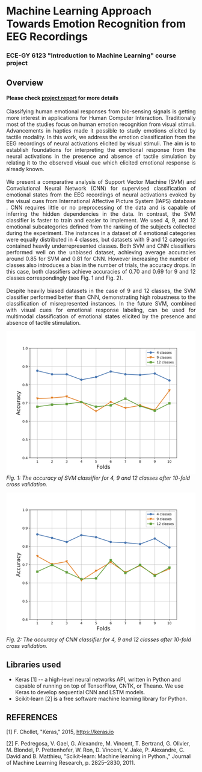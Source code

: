 # Machine Learning Approach Towards Emotion Recognition from EEG Recordings

###   ECE-GY 6123 "Introduction to Machine Learning" course project

## Overview
#### Please check [project report](https://github.com/vbabushkin/ECE-GY6123_ML_PROJECT/blob/main/REPORT/mlProjectReport.pdf) for more details

<div align="justify">
Classifying human emotional responses from bio-sensing signals is getting more interest in applications for Human Computer Interaction. Traditionally most of the studies focus on human emotion recognition from visual stimuli. Advancements in haptics made it possible to study emotions elicited by tactile modality. In this work, we address the emotion classification from the EEG recordings of neural activations elicited by visual stimuli. The aim is to establish foundations for interpreting the emotional response from the neural activations in the presence and absence of tactile simulation by relating it to the observed visual cue which elicited emotional response is already known.  
</div>  
<br>
<div align="justify">
We present a comparative analysis of Support Vector Machine (SVM) and Convolutional Neural Network (CNN) for supervised classification of emotional states from the EEG recordings of neural activations evoked by the visual cues from International Affective Picture System (IAPS) database . CNN requires little or no preprocessing of the data and is capable of inferring the hidden dependencies in the data. In contrast, the SVM classifier is faster to train and easier to implement. We used 4, 9, and 12 emotional subcategories defined from the ranking of the subjects collected during the experiment. The instances in a dataset of 4 emotional categories were equally distributed in 4 classes, but datasets with 9 and 12 categories contained heavily underrepresented classes. Both SVM and CNN classifiers performed well on the unbiased dataset, achieving average accuracies around 0.85 for SVM and 0.81 for CNN. However increasing the number of classes also introduces a bias in the number of trials, the accuracy drops. In this case, both classifiers achieve accuracies of 0.70 and 0.69 for 9 and 12 classes correspondingly (see 
Fig. 1 and Fig. 2).  
</div> 
<br>
<div align="justify">
Despite heavily biased datasets in the case of 9 and 12 classes, the SVM classifier performed better than CNN, demonstrating high robustness to the classification of misrepresented instances. In the future SVM, combined with visual cues for emotional response labeling, can be used for multimodal classification of emotional states elicited by the presence and absence of tactile stimulation.
</div> 

<p>
<img  src="https://github.com/vbabushkin/ECE-GY6123_ML_PROJECT/blob/main/FIGURES/accuracy_svm_10fold_all_classes.png"  alt="svm-accuracy"/>
<br>
<em>Fig. 1: The accuracy of SVM classifier for 4, 9 and 12 classes after 10-fold cross validation.</em>
</p>


<p>
<img  src="https://github.com/vbabushkin/ECE-GY6123_ML_PROJECT/blob/main/FIGURES/accuracy_cnn_10fold_all_classes.png"  alt="cnn-accuracy"/>
<br>
<em>Fig. 2: The accuracy of CNN classifier for 4, 9 and 12 classes after 10-fold cross validation.</em>
</p>


##  Libraries used
</div>

- Keras  [1] -- a high-level neural networks API, written in Python and capable of running on top of TensorFlow, CNTK, or Theano. We use Keras to develop sequential CNN and LSTM models.
- Scikit-learn [2] is a free software machine learning library for Python.

##  REFERENCES

[1] F. Chollet, "Keras," 2015, https://keras.io

[2] F. Pedregosa, V. Gael, G. Alexandre, M. Vincent, T. Bertrand, G. Olivier, M. Blondel, P. Prettenhofer, W. Ron, D. Vincent, V. Jake, P. Alexandre, C. David and B. Matthieu, "Scikit-learn: Machine learning in Python.," Journal of Machine Learning Research, p. 2825–2830, 2011. 